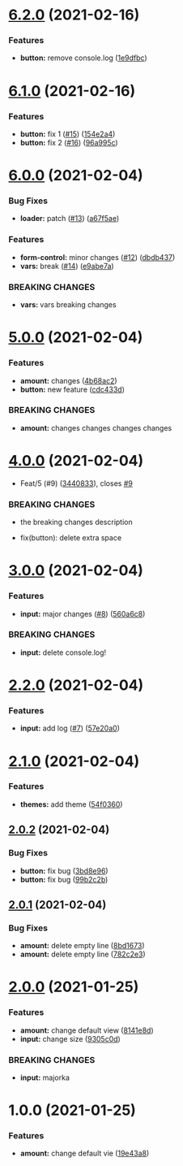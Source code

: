 # [6.2.0](https://github.com/reme3d2y/test-rpackage-box/compare/v6.1.0...v6.2.0) (2021-02-16)


### Features

* **button:** remove console.log ([1e9dfbc](https://github.com/reme3d2y/test-rpackage-box/commit/1e9dfbc0c86e86d464e7cec26b4a7e3a43e484fd))

# [6.1.0](https://github.com/reme3d2y/test-rpackage-box/compare/v6.0.0...v6.1.0) (2021-02-16)


### Features

* **button:** fix 1 ([#15](https://github.com/reme3d2y/test-rpackage-box/issues/15)) ([154e2a4](https://github.com/reme3d2y/test-rpackage-box/commit/154e2a420f4c5a03b257eb57b4b99c46b4918cc6))
* **button:** fix 2 ([#16](https://github.com/reme3d2y/test-rpackage-box/issues/16)) ([96a995c](https://github.com/reme3d2y/test-rpackage-box/commit/96a995c04c7f526762676843d8a1bb7a757fd219))

# [6.0.0](https://github.com/reme3d2y/test-rpackage-box/compare/v5.0.0...v6.0.0) (2021-02-04)


### Bug Fixes

* **loader:** patch ([#13](https://github.com/reme3d2y/test-rpackage-box/issues/13)) ([a67f5ae](https://github.com/reme3d2y/test-rpackage-box/commit/a67f5aeb61fa1422b75f45e4637c4c76a421c9a8))


### Features

* **form-control:** minor changes ([#12](https://github.com/reme3d2y/test-rpackage-box/issues/12)) ([dbdb437](https://github.com/reme3d2y/test-rpackage-box/commit/dbdb43723d617514aa12584cd50c9af48499edc2))
* **vars:** break ([#14](https://github.com/reme3d2y/test-rpackage-box/issues/14)) ([e9abe7a](https://github.com/reme3d2y/test-rpackage-box/commit/e9abe7a63d6a953b75f9da62a2a769b693e04bb2))


### BREAKING CHANGES

* **vars:** vars breaking changes

# [5.0.0](https://github.com/reme3d2y/test-rpackage-box/compare/v4.0.0...v5.0.0) (2021-02-04)


### Features

* **amount:** changes ([4b68ac2](https://github.com/reme3d2y/test-rpackage-box/commit/4b68ac2fe1283dfe701eea66910e421322f10c6b))
* **button:** new feature ([cdc433d](https://github.com/reme3d2y/test-rpackage-box/commit/cdc433d33da41df24b83ca9af566c0585d11758b))


### BREAKING CHANGES

* **amount:** changes changes changes changes

# [4.0.0](https://github.com/reme3d2y/test-rpackage-box/compare/v3.0.0...v4.0.0) (2021-02-04)


* Feat/5 (#9) ([3440833](https://github.com/reme3d2y/test-rpackage-box/commit/3440833bc4a9aaf8bfbfbe095a7909f868bcb01f)), closes [#9](https://github.com/reme3d2y/test-rpackage-box/issues/9)


### BREAKING CHANGES

* the breaking changes description

* fix(button): delete extra space

# [3.0.0](https://github.com/reme3d2y/test-rpackage-box/compare/v2.2.0...v3.0.0) (2021-02-04)


### Features

* **input:** major changes ([#8](https://github.com/reme3d2y/test-rpackage-box/issues/8)) ([560a6c8](https://github.com/reme3d2y/test-rpackage-box/commit/560a6c845737528fd5c1dc271b0f406a9e13c585))


### BREAKING CHANGES

* **input:** delete console.log!

# [2.2.0](https://github.com/reme3d2y/test-rpackage-box/compare/v2.1.0...v2.2.0) (2021-02-04)


### Features

* **input:** add log ([#7](https://github.com/reme3d2y/test-rpackage-box/issues/7)) ([57e20a0](https://github.com/reme3d2y/test-rpackage-box/commit/57e20a0060c41561297db70010f2f0b945684c2f))

# [2.1.0](https://github.com/reme3d2y/test-rpackage-box/compare/v2.0.2...v2.1.0) (2021-02-04)


### Features

* **themes:** add theme ([54f0360](https://github.com/reme3d2y/test-rpackage-box/commit/54f03603887519c87f113679d5df64385804a962))

## [2.0.2](https://github.com/reme3d2y/test-rpackage-box/compare/v2.0.1...v2.0.2) (2021-02-04)


### Bug Fixes

* **button:** fix bug ([3bd8e96](https://github.com/reme3d2y/test-rpackage-box/commit/3bd8e96f3277a3c9098c9163883359e38665b271))
* **button:** fix bug ([99b2c2b](https://github.com/reme3d2y/test-rpackage-box/commit/99b2c2bf8efd28a39c2fbeb36c1077aec3ea969e))

## [2.0.1](https://github.com/reme3d2y/test-rpackage-box/compare/v2.0.0...v2.0.1) (2021-02-04)


### Bug Fixes

* **amount:** delete empty line ([8bd1673](https://github.com/reme3d2y/test-rpackage-box/commit/8bd1673356616cc28b8cd3c45cc7cad6a8cc8cd1))
* **amount:** delete empty line ([782c2e3](https://github.com/reme3d2y/test-rpackage-box/commit/782c2e38057bd98d6c733f976f3a32677b8c2308))

# [2.0.0](https://github.com/reme3d2y/test-rpackage-box/compare/v1.0.0...v2.0.0) (2021-01-25)


### Features

* **amount:** change default view ([8141e8d](https://github.com/reme3d2y/test-rpackage-box/commit/8141e8db77aa0c2a524da1d3b5623321a81c71f2))
* **input:** change size ([9305c0d](https://github.com/reme3d2y/test-rpackage-box/commit/9305c0db0e7147084ba223685ba1f33f6d39b640))


### BREAKING CHANGES

* **input:** majorka

# 1.0.0 (2021-01-25)


### Features

* **amount:** change default vie ([19e43a8](https://github.com/reme3d2y/test-rpackage-box/commit/19e43a86d8a0edffe04b2fe91e0e43e3ed0ece64))
